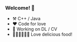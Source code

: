 ### Welcome! 👋

<!--
**MercurialJD/MercurialJD** is a ✨ _special_ ✨ repository because its `README.md` (this file) appears on your GitHub profile.
-->

* ⚒️ C++ / Java
* ❤ Code for love
* 🔭 Working on DL / CV
* 🍟🍔🍕🌭🍿🥓 Love delicious food!
